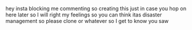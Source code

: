 hey insta blocking me commenting so creating this just in case you hop on here later so I will right my feelings so you can think itas disaster management so please clone or whatever so I get to know you saw